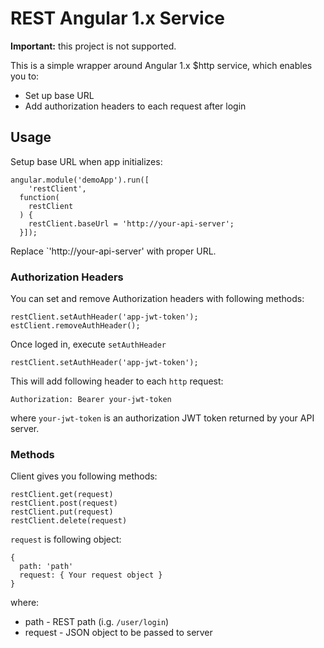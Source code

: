 # REST Angular 1.x Service

**Important:** this project is not supported.

This is a simple wrapper around Angular 1.x $http service, which enables you to:

- Set up base URL
- Add authorization headers to each request after login

## Usage

Setup base URL when app initializes:

    angular.module('demoApp').run([
        'restClient',
      function(
        restClient
      ) {
        restClient.baseUrl = 'http://your-api-server';
      }]);

Replace `'http://your-api-server' with proper URL.

### Authorization Headers

You can set and remove Authorization headers with following methods:

    restClient.setAuthHeader('app-jwt-token');
    estClient.removeAuthHeader();

Once loged in, execute `setAuthHeader`

    restClient.setAuthHeader('app-jwt-token');

This will add following header to each `http` request:

    Authorization: Bearer your-jwt-token

where `your-jwt-token` is an authorization JWT token returned by your API server.


### Methods

Client gives you following methods:

    restClient.get(request)
    restClient.post(request)
    restClient.put(request)
    restClient.delete(request)

`request` is following object:

    {
      path: 'path'
      request: { Your request object } 
    }

where:

* path - REST path (i.g. `/user/login`)
* request - JSON object to be passed to server
